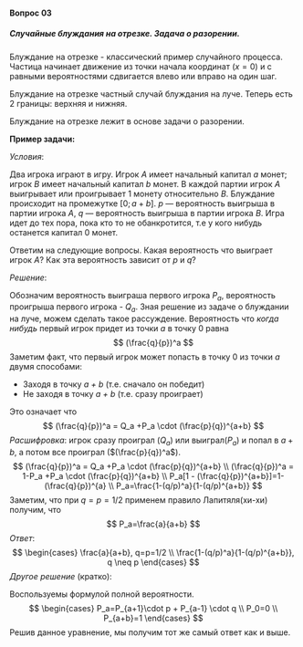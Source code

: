 #### Вопрос 03

##### Случайные блуждания на отрезке. Задача о разорении.

Блуждание на отрезке - классический пример случайного процесса. Частица начинает движение из точки начала координат ($x = 0$) и с равными вероятностями сдвигается влево или вправо на один шаг. 

Блуждание на отрезке частный случай блуждания на луче. Теперь есть 2 границы: верхняя и нижняя.

Блуждание на отрезке лежит в основе задачи о разорении. 

**Пример задачи:**

*Условия*:

Два игрока играют в игру. Игрок $A$ имеет начальный капитал $a$ монет; игрок $B$ имеет начальный капитал $b$ монет. В каждой партии игрок $A$ выигрывает или проигрывает 1 монету относительно $B$. Блуждание происходит на промежутке $[0; a+b]$. $p$ — вероятность выигрыша в партии игрока $A$, $q$ — вероятность выигрыша в партии игрока $B$. Игра идет до тех пора, пока кто то не обанкротится, т.е у кого нибудь останется капитал 0 монет.

Ответим на следующие вопросы. Какая вероятность что выиграет игрок $A$? Как эта вероятность зависит от $p$ и $q$?

*Решение*:

Обозначим вероятность выиграша первого игрока $P_a$, вероятность проигрыша первого игрока - $Q_a$. Зная решение из задаче о блуждании на луче, можем сделать такое рассуждение. Вероятность что *когда нибудь* первый игрок придет из точки *a* в точку 0 равна 
$$
(\frac{q}{p})^a
$$
Заметим факт, что первый игрок может попасть в точку 0 из точки *a* двумя способами:

- Заходя в точку *a + b* (т.е. сначало он победит)
- Не заходя в точку *a + b* (т.е. сразу проиграет)

Это означает что
$$
(\frac{q}{p})^a = Q_a +P_a \cdot (\frac{p}{q})^{a+b}
$$
*Расшифровка*: игрок сразу проиграл ($Q_a$) или выиграл($P_a$) и попал в $a+b$, а потом все проиграл ($(\frac{p}{q})^a$).
$$
(\frac{q}{p})^a = Q_a +P_a \cdot (\frac{p}{q})^{a+b} \\
(\frac{q}{p})^a = 1-P_a +P_a \cdot (\frac{p}{q})^{a+b} \\
P_a[1 - (\frac{q}{p})^{a+b}]=1-(\frac{q}{p})^{a} \\
P_a=\frac{1-(q/p)^a}{1-(q/p)^{a+b}}
$$
Заметим, что при $q=p=1/2$ применем правило Лапитяля(хи-хи) получим, что 
$$
P_a=\frac{a}{a+b}
$$
  *Ответ*:
$$
\begin{cases}
\frac{a}{a+b}, q=p=1/2 \\
\frac{1-(q/p)^a}{1-(q/p)^{a+b}}, q \neq p
\end{cases}
$$
*Другое решение* (кратко):

Воспользуемы формулой полной вероятности. 
$$
\begin{cases}
P_a=P_{a+1}\cdot p + P_{a-1} \cdot q \\
P_0=0 \\
P_{a+b}=1
\end{cases}
$$
Решив данное уравнение, мы получим тот же самый ответ как и выше.

